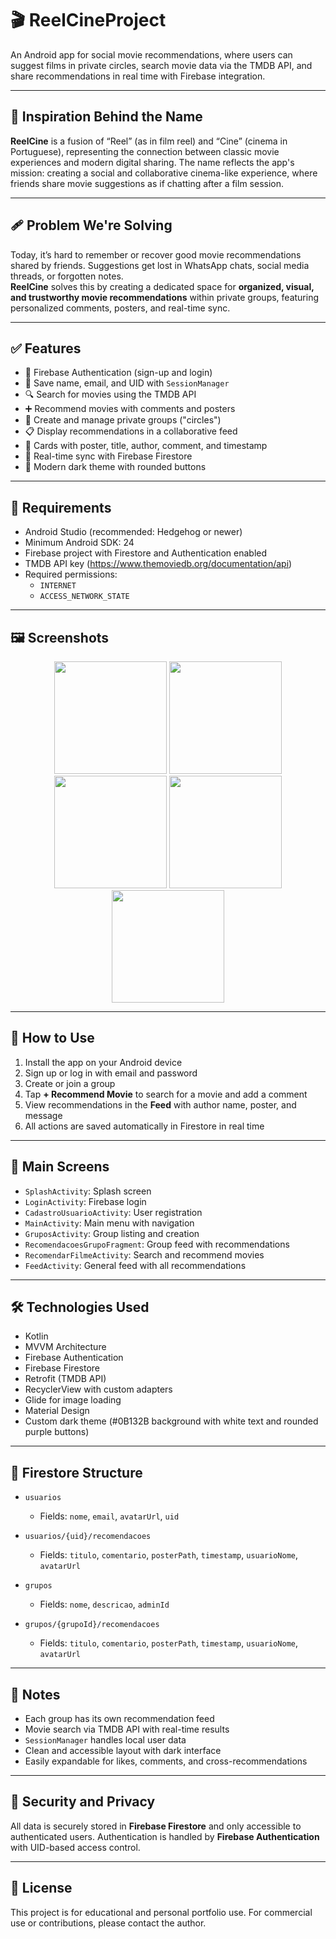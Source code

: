 
# 🎬 ReelCineProject

An Android app for social movie recommendations, where users can suggest films in private circles, search movie data via the TMDB API, and share recommendations in real time with Firebase integration.

---

## 🎯 Inspiration Behind the Name

**ReelCine** is a fusion of “Reel” (as in film reel) and “Cine” (cinema in Portuguese), representing the connection between classic movie experiences and modern digital sharing. The name reflects the app's mission: creating a social and collaborative cinema-like experience, where friends share movie suggestions as if chatting after a film session.

---

## 🩹 Problem We're Solving

Today, it’s hard to remember or recover good movie recommendations shared by friends. Suggestions get lost in WhatsApp chats, social media threads, or forgotten notes.  
**ReelCine** solves this by creating a dedicated space for **organized, visual, and trustworthy movie recommendations** within private groups, featuring personalized comments, posters, and real-time sync.

---

## ✅ Features

- 🔐 Firebase Authentication (sign-up and login)  
- 👤 Save name, email, and UID with `SessionManager`  
- 🔍 Search for movies using the TMDB API  
- ➕ Recommend movies with comments and posters  
- 👥 Create and manage private groups ("circles")  
- 📋 Display recommendations in a collaborative feed  
- 🧾 Cards with poster, title, author, comment, and timestamp  
- 🔄 Real-time sync with Firebase Firestore  
- 🌙 Modern dark theme with rounded buttons  

---

## 🧪 Requirements

- Android Studio (recommended: Hedgehog or newer)  
- Minimum Android SDK: 24  
- Firebase project with Firestore and Authentication enabled  
- TMDB API key (https://www.themoviedb.org/documentation/api)  
- Required permissions:
  - `INTERNET`
  - `ACCESS_NETWORK_STATE`

---

## 🖼️ Screenshots

<div align="center">
  <img src="screenshots/splash.png" width="180"/>
  <img src="screenshots/login.png" width="180"/>
  <img src="screenshots/home.png" width="180"/>
  <img src="screenshots/group_feed.png" width="180"/>
  <img src="screenshots/recommend_movie.png" width="180"/>
</div>

---

## 🚀 How to Use

1. Install the app on your Android device  
2. Sign up or log in with email and password  
3. Create or join a group  
4. Tap **+ Recommend Movie** to search for a movie and add a comment  
5. View recommendations in the **Feed** with author name, poster, and message  
6. All actions are saved automatically in Firestore in real time  

---

## 🧱 Main Screens

- `SplashActivity`: Splash screen  
- `LoginActivity`: Firebase login  
- `CadastroUsuarioActivity`: User registration  
- `MainActivity`: Main menu with navigation  
- `GruposActivity`: Group listing and creation  
- `RecomendacoesGrupoFragment`: Group feed with recommendations  
- `RecomendarFilmeActivity`: Search and recommend movies  
- `FeedActivity`: General feed with all recommendations  

---

## 🛠️ Technologies Used

- Kotlin  
- MVVM Architecture  
- Firebase Authentication  
- Firebase Firestore  
- Retrofit (TMDB API)  
- RecyclerView with custom adapters  
- Glide for image loading  
- Material Design  
- Custom dark theme (#0B132B background with white text and rounded purple buttons)  

---

## 📁 Firestore Structure

- `usuarios`  
  - Fields: `nome`, `email`, `avatarUrl`, `uid`  

- `usuarios/{uid}/recomendacoes`  
  - Fields: `titulo`, `comentario`, `posterPath`, `timestamp`, `usuarioNome`, `avatarUrl`  

- `grupos`  
  - Fields: `nome`, `descricao`, `adminId`  

- `grupos/{grupoId}/recomendacoes`  
  - Fields: `titulo`, `comentario`, `posterPath`, `timestamp`, `usuarioNome`, `avatarUrl`  

---

## 📌 Notes

- Each group has its own recommendation feed  
- Movie search via TMDB API with real-time results  
- `SessionManager` handles local user data  
- Clean and accessible layout with dark interface  
- Easily expandable for likes, comments, and cross-recommendations  

---

## 🔐 Security and Privacy

All data is securely stored in **Firebase Firestore** and only accessible to authenticated users. Authentication is handled by **Firebase Authentication** with UID-based access control.

---

## 📄 License

This project is for educational and personal portfolio use. For commercial use or contributions, please contact the author.
